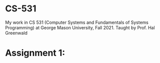 # CS-531
My work in CS 531 (Computer Systems and Fundamentals of Systems Programming) at George Mason University, Fall 2021. Taught by Prof. Hal Greenwald

# Assignment 1:
